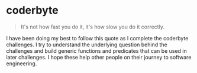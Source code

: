 coderbyte
=========
> It's not how fast you do it, it's how slow you do it correctly.

I have been doing my best to follow this quote as I complete the coderbyte challenges. I try to understand the underlying question behind the challenges and build generic functions and predicates that can be used in later challenges. I hope these help other people on their journey to software engineering.